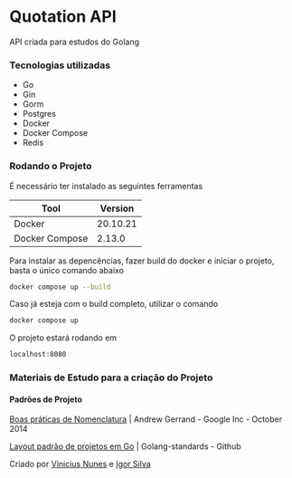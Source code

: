 # Quotation API

API criada para estudos do Golang

### Tecnologias utilizadas

- Go
- Gin
- Gorm
- Postgres
- Docker
- Docker Compose
- Redis

### Rodando o Projeto

É necessário ter instalado as seguintes ferramentas

| Tool           | Version  |
| -------------- | -------- |
| Docker         | 20.10.21 |
| Docker Compose | 2.13.0   |

Para instalar as depencências, fazer build do docker e iniciar o projeto, basta o único comando abaixo
```sh
docker compose up --build
```

Caso já esteja com o build completo, utilizar o comando
```sh
docker compose up
```

O projeto estará rodando em

```sh
localhost:8080
```

### Materiais de Estudo para a criação do Projeto

#### Padrões de Projeto
[Boas práticas de Nomenclatura](https://go.dev/talks/2014/names.slide#1) | Andrew Gerrand - Google Inc - October 2014

[Layout padrão de projetos em Go](https://github.com/golang-standards/project-layout/blob/master/README_ptBR.md) | Golang-standards - Github

Criado por [Vinicius Nunes](https://github.com/viniciusnuunes) e [Igor Silva](https://github.com/igorverse)



